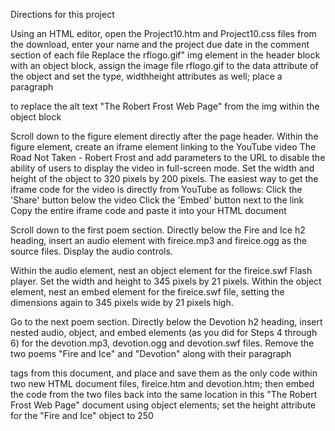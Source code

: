 Directions for this project 


Using an HTML editor, open the Project10.htm and Project10.css files from the download, enter your name and the project due date in the comment section of each file
Replace the rflogo.gif" img element in the header block with an object block, assign the image file rflogo.gif to the data attribute of the object and set the type, widthheight attributes as well; place a paragraph <p> to replace the alt text "The Robert Frost Web Page" from the img within the object block

Scroll down to the figure element directly after the page header. Within the figure element, create an iframe element linking to the YouTube video The Road Not Taken - Robert Frost and add parameters to the URL to disable the ability of users to display the video in full-screen mode. Set the width and height of the object to 320 pixels by 200 pixels. The easiest way to get the iframe code for the video is directly from YouTube as follows:
Click the 'Share' button below the video
Click the 'Embed' button next to the link
Copy the entire iframe code and paste it into your HTML document


Scroll down to the first poem section. Directly below the Fire and Ice h2 heading, insert an audio element with fireice.mp3 and fireice.ogg as the source files. Display the audio controls.

Within the audio element, nest an object element for the fireice.swf Flash player. Set the width and height to 345 pixels by 21 pixels.
Within the object element, nest an embed element for the fireice.swf file, setting the dimensions again to 345 pixels wide by 21 pixels high.

Go to the next poem section. Directly below the Devotion h2 heading, insert nested audio, object, and embed elements (as you did for Steps 4 through 6) for the devotion.mp3, devotion.ogg and devotion.swf files.
Remove the two poems "Fire and Ice" and "Devotion" along with their paragraph <p> tags from this document, and place and save them as the only code within two new HTML document files, fireice.htm and devotion.htm; then embed the code from the two files back into the same location in this "The Robert Frost Web Page" document using object elements; set the height attribute for the "Fire and Ice" object to 250
